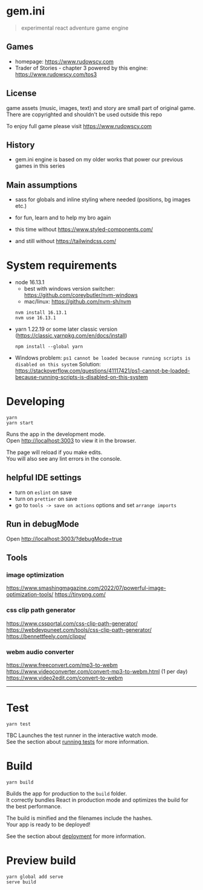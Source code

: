 # gem.ini

> experimental react adventure game engine

## Games
- homepage: https://www.rudowscy.com
- Trader of Stories - chapter 3 powered by this engine: https://www.rudowscy.com/tos3

## License
game assets (music, images, text) and story are small part of original game.
There are copyrighted and shouldn't be used outside this repo

To enjoy full game please visit https://www.rudowscy.com

## History
- gem.ini engine is based on my older works that power our previous games in this series

## Main assumptions
- sass for globals and inline styling where needed (positions, bg images etc.)
- for fun, learn and to help my bro again<br />

- this time without https://www.styled-components.com/
- and still without https://tailwindcss.com/

# System requirements

- node 16.13.1
  - best with windows version switcher: https://github.com/coreybutler/nvm-windows
  - mac/linux: https://github.com/nvm-sh/nvm
  ```
  nvm install 16.13.1
  nvm use 16.13.1
  ```
- yarn 1.22.19 or some later classic version (https://classic.yarnpkg.com/en/docs/install)
  ```
  npm install --global yarn
  ```
- Windows problem: `ps1 cannot be loaded because running scripts is disabled on this system`
  Solution: https://stackoverflow.com/questions/41117421/ps1-cannot-be-loaded-because-running-scripts-is-disabled-on-this-system


# Developing

```
yarn
yarn start
```

Runs the app in the development mode.<br />
Open [http://localhost:3003](http://localhost:3003) to view it in the browser.

The page will reload if you make edits.<br />
You will also see any lint errors in the console.

## helpful IDE settings

- turn on `eslint` on save
- turn on `prettier` on save
- go to `tools -> save on actions` options and set `arrange imports`

## Run in debugMode

Open [http://localhost:3003/?debugMode=true](http://localhost:3003/?debugMode=true)


## Tools

### image optimization

https://www.smashingmagazine.com/2022/07/powerful-image-optimization-tools/
https://tinypng.com/

### css clip path generator

https://www.cssportal.com/css-clip-path-generator/
https://webdevpuneet.com/tools/css-clip-path-generator/
https://bennettfeely.com/clippy/

### webm audio converter

https://www.freeconvert.com/mp3-to-webm
https://www.videoconverter.com/convert-mp3-to-webm.html (1 per day)
https://www.video2edit.com/convert-to-webm

- - -

# Test

`yarn test`

TBC
Launches the test runner in the interactive watch mode.<br />
See the section about [running tests](https://facebook.github.io/create-react-app/docs/running-tests) for more information.

# Build

`yarn build`

Builds the app for production to the `build` folder.<br />
It correctly bundles React in production mode and optimizes the build for the best performance.

The build is minified and the filenames include the hashes.<br />
Your app is ready to be deployed!

See the section about [deployment](https://facebook.github.io/create-react-app/docs/deployment) for more information.


# Preview build

```
yarn global add serve
serve build
```
